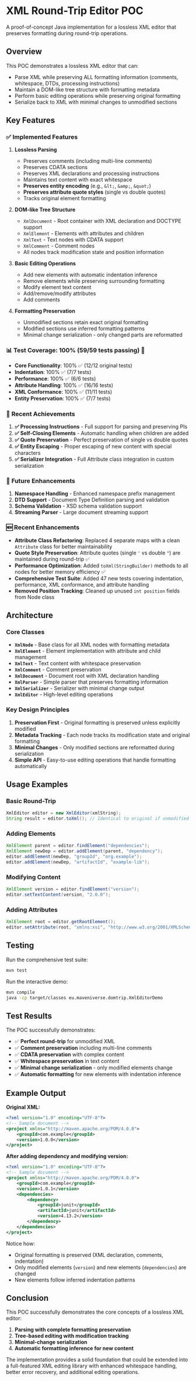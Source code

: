 # XML Round-Trip Editor POC

A proof-of-concept Java implementation for a lossless XML editor that preserves formatting during round-trip operations.

## Overview

This POC demonstrates a lossless XML editor that can:
- Parse XML while preserving ALL formatting information (comments, whitespace, DTDs, processing instructions)
- Maintain a DOM-like tree structure with formatting metadata
- Perform basic editing operations while preserving original formatting
- Serialize back to XML with minimal changes to unmodified sections

## Key Features

### ✅ Implemented Features

1. **Lossless Parsing**
   - Preserves comments (including multi-line comments)
   - Preserves CDATA sections
   - Preserves XML declarations and processing instructions
   - Maintains text content with exact whitespace
   - **Preserves entity encoding** (e.g., `&lt;`, `&amp;`, `&quot;`)
   - **Preserves attribute quote styles** (single vs double quotes)
   - Tracks original element formatting

2. **DOM-like Tree Structure**
   - `XmlDocument` - Root container with XML declaration and DOCTYPE support
   - `XmlElement` - Elements with attributes and children
   - `XmlText` - Text nodes with CDATA support
   - `XmlComment` - Comment nodes
   - All nodes track modification state and position information

3. **Basic Editing Operations**
   - Add new elements with automatic indentation inference
   - Remove elements while preserving surrounding formatting
   - Modify element text content
   - Add/remove/modify attributes
   - Add comments

4. **Formatting Preservation**
   - Unmodified sections retain exact original formatting
   - Modified sections use inferred formatting patterns
   - Minimal change serialization - only changed parts are reformatted

### 📊 **Test Coverage: 100% (59/59 tests passing)** 🎉

- **Core Functionality**: 100% ✅ (12/12 original tests)
- **Indentation**: 100% ✅ (7/7 tests)
- **Performance**: 100% ✅ (6/6 tests)
- **Attribute Handling**: 100% ✅ (16/16 tests)
- **XML Conformance**: 100% ✅ (11/11 tests)
- **Entity Preservation**: 100% ✅ (7/7 tests)

### 🚀 **Recent Achievements**

1. **✅ Processing Instructions** - Full support for parsing and preserving PIs
2. **✅ Self-Closing Elements** - Automatic handling when children are added
3. **✅ Quote Preservation** - Perfect preservation of single vs double quotes
4. **✅ Entity Escaping** - Proper escaping of new content with special characters
5. **✅ Serializer Integration** - Full Attribute class integration in custom serialization

### 🔮 **Future Enhancements**

1. **Namespace Handling** - Enhanced namespace prefix management
2. **DTD Support** - Document Type Definition parsing and validation
3. **Schema Validation** - XSD schema validation support
4. **Streaming Parser** - Large document streaming support

### 🆕 Recent Enhancements

- **Attribute Class Refactoring**: Replaced 4 separate maps with a clean `Attribute` class for better maintainability
- **Quote Style Preservation**: Attribute quotes (single `'` vs double `"`) are maintained during round-trip ✅
- **Performance Optimization**: Added `toXml(StringBuilder)` methods to all nodes for better memory efficiency ✅
- **Comprehensive Test Suite**: Added 47 new tests covering indentation, performance, XML conformance, and attribute handling
- **Removed Position Tracking**: Cleaned up unused `int position` fields from Node class

## Architecture

### Core Classes

- **`XmlNode`** - Base class for all XML nodes with formatting metadata
- **`XmlElement`** - Element implementation with attribute and child management
- **`XmlText`** - Text content with whitespace preservation
- **`XmlComment`** - Comment preservation
- **`XmlDocument`** - Document root with XML declaration handling
- **`XmlParser`** - Simple parser that preserves formatting information
- **`XmlSerializer`** - Serializer with minimal change output
- **`XmlEditor`** - High-level editing operations

### Key Design Principles

1. **Preservation First** - Original formatting is preserved unless explicitly modified
2. **Metadata Tracking** - Each node tracks its modification state and original formatting
3. **Minimal Changes** - Only modified sections are reformatted during serialization
4. **Simple API** - Easy-to-use editing operations that handle formatting automatically

## Usage Examples

### Basic Round-Trip
```java
XmlEditor editor = new XmlEditor(xmlString);
String result = editor.toXml(); // Identical to original if unmodified
```

### Adding Elements
```java
XmlElement parent = editor.findElement("dependencies");
XmlElement newDep = editor.addElement(parent, "dependency");
editor.addElement(newDep, "groupId", "org.example");
editor.addElement(newDep, "artifactId", "example-lib");
```

### Modifying Content
```java
XmlElement version = editor.findElement("version");
editor.setTextContent(version, "2.0.0");
```

### Adding Attributes
```java
XmlElement root = editor.getRootElement();
editor.setAttribute(root, "xmlns:xsi", "http://www.w3.org/2001/XMLSchema-instance");
```

## Testing

Run the comprehensive test suite:
```bash
mvn test
```

Run the interactive demo:
```bash
mvn compile
java -cp target/classes eu.maveniverse.domtrip.XmlEditorDemo
```

## Test Results

The POC successfully demonstrates:

- ✅ **Perfect round-trip** for unmodified XML
- ✅ **Comment preservation** including multi-line comments
- ✅ **CDATA preservation** with complex content
- ✅ **Whitespace preservation** in text content
- ✅ **Minimal change serialization** - only modified elements change
- ✅ **Automatic formatting** for new elements with indentation inference

## Example Output

**Original XML:**
```xml
<?xml version="1.0" encoding="UTF-8"?>
<!-- Sample document -->
<project xmlns="http://maven.apache.org/POM/4.0.0">
    <groupId>com.example</groupId>
    <version>1.0.0</version>
</project>
```

**After adding dependency and modifying version:**
```xml
<?xml version="1.0" encoding="UTF-8"?>
<!-- Sample document -->
<project xmlns="http://maven.apache.org/POM/4.0.0">
    <groupId>com.example</groupId>
    <version>1.0.1</version>
    <dependencies>
        <dependency>
            <groupId>junit</groupId>
            <artifactId>junit</artifactId>
            <version>4.13.2</version>
        </dependency>
    </dependencies>
</project>
```

Notice how:
- Original formatting is preserved (XML declaration, comments, indentation)
- Only modified elements (`version`) and new elements (`dependencies`) are changed
- New elements follow inferred indentation patterns

## Conclusion

This POC successfully demonstrates the core concepts of a lossless XML editor:

1. **Parsing with complete formatting preservation**
2. **Tree-based editing with modification tracking**
3. **Minimal-change serialization**
4. **Automatic formatting inference for new content**

The implementation provides a solid foundation that could be extended into a full-featured XML editing library with enhanced whitespace handling, better error recovery, and additional editing operations.
